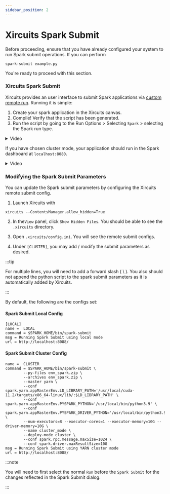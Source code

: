 ```yaml
---
sidebar_position: 2
---
```


# Xircuits Spark Submit

Before proceeding, ensure that you have already configured your system to run Spark submit operations. If you can perform
```
spark-submit example.py
```
You're ready to proceed with this section.

### Xircuits Spark Submit

Xircuits provides an user interface to submit Spark applications via [custom remote run](/docs/main/references/xircuits-interface/remote-run). Running it is simple:

1. Create your spark application in the Xircuits canvas.
2. Compile! Verify that the script has been generated.
3. Run the script by going to the Run Options  > Selecting `Spark` > selecting the Spark run type.

<details>
  <summary>Video</summary>
  <p align="center">

  ![Spark remote submit](/img/docs/spark-remote-submit.gif)

  </p>
</details>

If you have chosen cluster mode, your application should run in the Spark dashboard at `localhost:8080`.

<details>
  <summary>Video</summary>
  <p align="center">

  ![Spark submit cluster](/img/docs/spark-submit-cluster.gif)

  </p>
</details>


### Modifying the Spark Submit Parameters

You can update the Spark submit parameters by configuring the Xircuits remote submit config.

1. Launch Xircuits with
```
xircuits --ContentsManager.allow_hidden=True
```
2. In the`View` panel, click `Show Hidden Files`. You should be able to see the `.xircuits` directory.

3. Open `.xircuits/config.ini`. You will see the remote submit configs.

4. Under `[CLUSTER]`, you may add / modify the submit parameters as desired.

:::tip

 For multiple lines, you will need to add a forward slash ( \\ ). You also should not append the python script to the spark submit parameters as it is automatically added by Xircuits.

:::


By default, the following are the configs set:

#### Spark Submit Local Config
```
[LOCAL]
name =  LOCAL
command = $SPARK_HOME/bin/spark-submit
msg = Running Spark Submit using local mode 
url = http://localhost:8088/
```

#### Spark Submit Cluster Config

```
name =  CLUSTER
command = $SPARK_HOME/bin/spark-submit \
        --py-files env_spark.zip \
        --archives env_spark.zip \
        --master yarn \
        --conf spark.yarn.appMasterEnv.LD_LIBRARY_PATH='/usr/local/cuda-11.2/targets/x86_64-linux/lib/:$LD_LIBRARY_PATH' \
        --conf spark.yarn.appMasterEnv.PYSPARK_PYTHON='/usr/local/bin/python3.9' \
        --conf spark.yarn.appMasterEnv.PYSPARK_DRIVER_PYTHON='/usr/local/bin/python3.9' \
        --num-executors=8 --executor-cores=1 --executor-memory=10G --driver-memory=10G \
        --name cluster_mode \
        --deploy-mode cluster \
        --conf spark.rpc.message.maxSize=1024 \
        --conf spark.driver.maxResultSize=10G 
msg = Running Spark Submit using YARN cluster mode 
url = http://localhost:8088/
```

:::note

You will need to first select the normal `Run` before the `Spark Submit` for the changes reflected in the Spark Submit dialog. 

:::